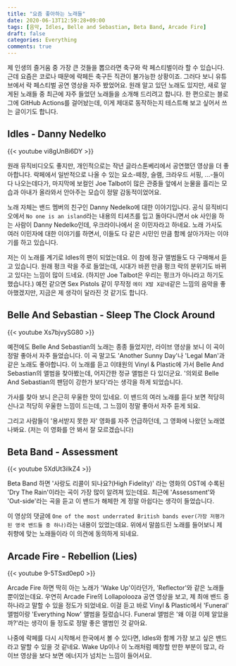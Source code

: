 ```yaml
---
title: "요즘 좋아하는 노래들"
date: 2020-06-13T12:59:28+09:00
tags: [음악, Idles, Belle and Sebastian, Beta Band, Arcade Fire]
draft: false
categories: Everything
comments: true
---
```


제 인생의 즐거움 중 가장 큰 것들을 뽑으라면 축구와 락 페스티벌이라 할 수 있습니다. 근데 요즘은 코로나 때문에 락페든 축구든 직관이 불가능한 상황이죠. 그러다 보니 유튜브에서 락 페스티벌 공연 영상을 자주 봤었어요. 원래 알고 있던 노래도 있지만, 새로 알게된 노래들 중 최근에 자주 들었던 노래들을 소개해 드리려고 합니다. 한 편으로는 블로그에 GitHub Actions를 걸어놨는데, 이게 제대로 동작하는지 테스트해 보고 싶어서 쓰는 글이기도 합니다.

## Idles - Danny Nedelko

{{< youtube vi8gUnBi6DY >}}

원래 뮤직비디오도 좋지만, 개인적으로는 작년 글라스톤베리에서 공연했던 영상을 더 좋아합니다. 락페에서 일반적으로 나올 수 있는 요소-떼창, 슬램, 크라우드 서핑, ...-들이 다 나오는데다가, 마지막에 보컬인 Joe Talbot이 많은 관중들 앞에서 눈물을 흘리는 모습과 아내가 올라와서 안아주는 모습이 정말 감동적이었어요. 

노래 자체는 밴드 멤버의 친구인 Danny Nedelko에 대한 이야기입니다. 공식 뮤직비디오에서 `No one is an island`라는 내용의 티셔츠를 입고 돌아다니면서 ok 사인을 하는 사람이 Danny Nedelko인데, 우크라이나에서 온 이민자라고 하네요. 노래 가사도 여러 이민자에 대한 이야기를 하면서, 이들도 다 같은 시민인 만큼 함께 살아가자는 이야기를 하고 있습니다.

저는 이 노래를 계기로 Idles의 팬이 되었는데요. 이 참에 정규 앨범들도 다 구매해서 듣고 있습니다. 원래 펑크 락을 주로 들었는데, 시대가 바뀐 만큼 펑크 락의 분위기도 바뀌고 있다는 느낌이 많이 드네요. (하지만 Joe Talbot은 우리는 펑크가 아니라고 하기도 했습니다.) 예전 같으면 Sex Pistols 같이 무작정 `에이 X발 X같네`같은 느낌의 음악을 좋아했겠지만, 지금은 제 생각이 달라진 것 같기도 합니다.

## Belle And Sebastian - Sleep The Clock Around

{{< youtube Xs7bjvySG80 >}}

예전에도 Belle And Sebastian의 노래는 종종 들었지만, 라이브 영상을 보니 이 곡이 정말 좋아서 자주 들었습니다. 이 곡 말고도 'Another Sunny Day'나 'Legal Man'과 같은 노래도 좋아합니다. 이 노래를 듣고 이태원의 Vinyl & Plastic에 가서 Belle And Sebastian의 앨범을 찾아봤는데, 어지간한 정규 앨범은 다 있더군요. '의외로 Belle And Sebastian의 팬덤이 강한가 보다'라는 생각을 하게 되었습니다. 

가사를 찾아 보니 은근히 우울한 맛이 있네요. 이 밴드의 여러 노래를 듣다 보면 적당히 신나고 적당히 우울한 느낌이 드는데, 그 느낌이 정말 좋아서 자주 듣게 되요. 

그리고 사람들이 '용서받지 못한 자' 영화를 자주 언급하던데, 그 영화에 나왔던 노래였나봐요. (저는 이 영화를 안 봐서 잘 모르겠습니다)

## Beta Band - Assessment

{{< youtube 5XdUt3iIkZ4 >}}

Beta Band 하면 '사랑도 리콜이 되나요?(High Fidelity)' 라는 영화의 OST에 수록된 'Dry The Rain'이라는 곡이 가장 많이 알려져 있는데요. 최근에 'Assessment'와 'Out-side'라는 곡을 듣고 이 밴드가 해체한 게 정말 아쉽다는 생각이 들었습니다. 

이 영상의 댓글에 `One of the most underrated British bands ever(가장 저평가된 영국 밴드들 중 하나)`라는 내용이 있었는데요. 위에서 말씀드린 노래를 들어보니 제 취향에 맞는 노래들이라 이 의견에 동의하게 되네요.

## Arcade Fire - Rebellion (Lies)

{{< youtube 9-5TSxd0ep0 >}}

Arcade Fire 하면 딱히 아는 노래가 'Wake Up'이라던가, 'Reflector'와 같은 노래들 뿐이었는데요. 우연히 Arcade Fire의 Lollapolooza 공연 영상을 보고, 제 최애 밴드 중 하나라고 말할 수 있을 정도가 되었네요. 이걸 듣고 바로 Vinyl & Plastic에서 'Funeral' 앨범이랑 'Everything Now' 앨범을 질렀습니다. Funeral 앨범은 '왜 이걸 이제 알았을까?'라는 생각이 들 정도로 정말 좋은 앨범인 것 같아요.

나중에 락페를 다시 시작해서 한국에서 볼 수 있다면, Idles와 함께 가장 보고 싶은 밴드라고 말할 수 있을 것 같네요. Wake Up이나 이 노래처럼 떼창할 만한 부분이 많고, 라이브 영상을 보다 보면 에너지가 넘치는 느낌이 들어서요.